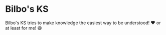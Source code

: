 # Bilbo's KS

Bilbo's KS tries to make knowledge the easiest way to be understood! :heart: or at least for me! :smile:
